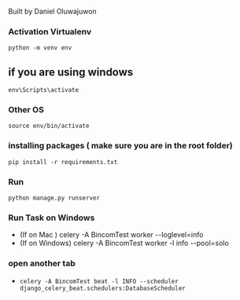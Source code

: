 Built by Daniel Oluwajuwon

### Activation Virtualenv

`python -m venv env`

## if you are using windows

`env\Scripts\activate`

### Other OS

`source env/bin/activate`

### installing packages ( make sure you are in the root folder)

`pip install -r requirements.txt`

### Run

`python manage.py runserver `

### Run Task on Windows

- (If on Mac ) celery -A BincomTest worker --loglevel=info
- (If on Windows) celery -A BincomTest worker -l info --pool=solo

### open another tab

- `celery -A BincomTest beat -l INFO --scheduler django_celery_beat.schedulers:DatabaseScheduler`
